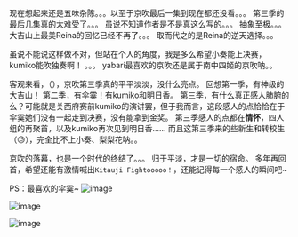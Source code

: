 现在想起来还是五味杂陈。。。以至于京吹最后一集到现在都还没看。。。
第三季的最后几集真的太难受了。。。
虽说不知道作者是不是真这么写的。。。 抽象至极。。。
大吉山上最美Reina的回忆已经不再了。。。 取而代之的是Reina的逆天选择。。。

虽说不能说这样做不对，但站在个人的角度，我是多么希望小奏能上决赛，kumiko能吹独奏啊！
。。。
yabari最喜欢的京吹还是属于南中四姬的京吹呐。。

客观来看，（），京吹第三季真的平平淡淡，没什么亮点。
回想第一季，有神级的大吉山！
第二季，有伞霙！有kumiko和明日香。
第三季，有什么真正感人肺腑的么？可能就是关西府赛前kumiko的演讲罢，但于我而言，这段感人的点恰恰在于伞霙她们没有一起走到决赛，没有能拿到金奖。
第三季感人的点都在**情怀**，四人组的再聚首，以及kumiko再次见到明日香……
而且这第三季来的些新生和转校生（😓），完全比不上小奏、梨梨花呐。。

京吹的落幕，也是一个时代的终结了。。。 归于平淡，才是一切的宿命。
多年再回首，希望还能有激情喊出`Kitauji Fightooooo！`，还能记得每一个感人的瞬间吧~

PS：最喜欢的伞霙~
![image](https://github.com/user-attachments/assets/f8ab1c24-e093-47af-a1f4-b7751ae87061)

![image](https://github.com/user-attachments/assets/07073934-d59a-4ad1-995e-390805226428)

![image](https://github.com/user-attachments/assets/822bf1cb-0cee-4a13-8963-6c26c8739d36)
